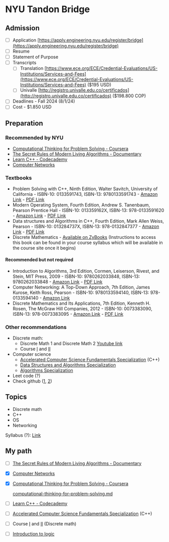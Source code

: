 # NYU Tandon Bridge

## Admission

* [ ] Application [https://apply.engineering.nyu.edu/register/bridge](https://apply.engineering.nyu.edu/register/bridge)
* [ ] Resume
* [ ] Statement of Purpose
* [ ] Transcripts
  * [ ] Translation [https://www.ece.org/ECE/Credential-Evaluations/US-Institutions/Services-and-Fees](https://www.ece.org/ECE/Credential-Evaluations/US-Institutions/Services-and-Fees) ($195 USD)
  * [ ] Univalle [http://registro.univalle.edu.co/certificados](http://registro.univalle.edu.co/certificados) ($198.800 COP)
* [ ] Deadlines - Fall 2024 (8/1/24)&#x20;
* [ ] Cost - $1.850 USD

## Preparation

### Recommended by NYU

* [Computational Thinking for Problem Solving - Coursera](https://www.coursera.org/learn/computational-thinking-problem-solving)
* [The Secret Rules of Modern Living Algorithms - Documentary](https://www.youtube.com/watch?v=kiFfp-HAu64)&#x20;
* [Learn C++ - Codecademy](https://www.codecademy.com/learn/learn-c-plus-plus)
* [Computer Networks](https://www.youtube.com/watch?v=3QhU9jd03a0)

### Textbooks

* Problem Solving with C++, Ninth Edition, Walter Savitch, University of California - ISBN-10: 0133591743, ISBN-13: 9780133591743 - [Amazon Link](https://www.amazon.com/Problem-Solving-9th-Walter-Savitch/dp/0133591743/) - [PDF Link](http://cslabcms.nju.edu.cn/problem\_solving/images/4/46/Problem\_Solving\_with\_C%2B%2B\_\(9th\_Savitch\).pdf)
* Modern Operating System, Fourth Edition, Andrew S. Tanenbaum, Pearson Prentice Hall - ISBN-10: 013359162X, ISBN-13: 978-0133591620 - [Amazon Link](https://www.amazon.com/Modern-Operating-Systems-Andrew-Tanenbaum/dp/013359162X/) - [PDF Link](https://csc-knu.github.io/sys-prog/books/Andrew%20S.%20Tanenbaum%20-%20Modern%20Operating%20Systems.pdf)
* Data structures and Algorithms in C++, Fourth Edition, Mark Allen Weiss, Pearson - ISBN-10: 013284737X, ISBN-13: 978-0132847377 - [Amazon Link](https://www.amazon.com/Data-Structures-Algorithm-Analysis-C/dp/013284737X/) - [PDF Link](https://github.com/pbarhate/books/blob/master/Mark%20Allen%20Weiss%20-%20Data%20Structures%20and%20Algorithm%20Analysis%20in%20C%2B%2B%20\(4th%20Edition\)%20\(2013\)%20\(Pearson\).pdf)
* Discrete Mathematics - [Available on ZyBooks](http://learn.zybooks.com/) (Instructions to access this book can be found in your course syllabus which will be available in the course site once it begins)

#### Recommended but not required

* Introduction to Algorithms, 3rd Edition, Cormen, Leiserson, Rivest, and Stein, MIT Press, 2009 - ISBN-10: 9780262033848, ISBN-13: 9780262033848 - [Amazon Link](https://www.amazon.com/Introduction-Algorithms-3rd-MIT-Press/dp/0262033844) - [PDF Link](https://edutechlearners.com/download/Introduction\_to\_algorithms-3rd%20Edition.pdf)
* Computer Networking: A Top-Down Approach, 7th Edition, James Kurose, Keith Ross, Pearson - ISBN-10: 9780133594140, ISBN-13: 978-0133594140 - [Amazon Link](https://www.amazon.com/Computer-Networking-Top-Down-Approach-7th/dp/0133594149)
* Discrete Mathematics and Its Applications, 7th Edition, Kenneth H. Rosen, The McGraw Hill Companies, 2012 - ISBN-10: 0073383090, ISBN-13: 978-0073383095 - [Amazon Link](https://www.amazon.com/Discrete-Mathematics-Its-Applications-Seventh/dp/0073383090) - [PDF Link](https://drive.google.com/file/d/0B073BLiAJ6\_gSzYyR1lBMDlfaGc/view?resourcekey=0-bjzV-nJxf-bRCap9m8ZwEg)

### Other recommendations

* Discrete math:
  * Discrete Math 1 and Discrete Math 2 [Youtube link](https://www.youtube.com/c/Trevtutor/playlists)
  * Course [I](https://www.youtube.com/watch?v=A3Ffwsnad0k\&list=PLl-gb0E4MII28GykmtuBXNUNoej-vY5Rz) and [II](https://www.youtube.com/watch?v=spEjNcd37IQ\&list=PLl-gb0E4MII0sGLCJeqDB3y63HZ6lM5LJ)
* Computer science
  * [Accelerated Computer Science Fundamentals Specialization](https://www.coursera.org/specializations/cs-fundamentals) (C++)
  * [Data Structures and Algorithms Specialization](https://www.coursera.org/specializations/data-structures-algorithms)
  * [Algorithms Specialization](https://www.coursera.org/specializations/algorithms)
* Leet code (?)
* Check github ([1](https://github.com/alexypdu/nyu-tandon-bridge-winter-2021), [2](https://github.com/saraaahh63/NYU-Tandon-Bridge-2021))

## Topics

* Discrete math
* C++
* OS
* Networking

Syllabus (?): [Link](https://www.reddit.com/r/NYUBridgeToTandon/comments/vguicj/what\_to\_expect\_in\_nyu\_bridge\_to\_tandon/?rdt=36649)

## My path

* [ ] [The Secret Rules of Modern Living Algorithms - Documentary](https://www.youtube.com/watch?v=kiFfp-HAu64)&#x20;
* [x] [Computer Networks](https://www.youtube.com/watch?v=3QhU9jd03a0)
*   [x] [Computational Thinking for Problem Solving - Coursera](https://www.coursera.org/learn/computational-thinking-problem-solving)

    [computational-thinking-for-problem-solving.md](computer-science/fundamentals/computational-thinking-for-problem-solving.md "mention")
* [ ] [Learn C++ - Codecademy](https://www.codecademy.com/learn/learn-c-plus-plus)
* [ ] [Accelerated Computer Science Fundamentals Specialization](https://www.coursera.org/specializations/cs-fundamentals) (C++)
* [ ] Course [I](https://www.youtube.com/watch?v=A3Ffwsnad0k\&list=PLl-gb0E4MII28GykmtuBXNUNoej-vY5Rz) and [II](https://www.youtube.com/watch?v=spEjNcd37IQ\&list=PLl-gb0E4MII0sGLCJeqDB3y63HZ6lM5LJ) (Discrete math)
* [ ] [Introduction to logic](https://intrologic.stanford.edu/intrologic/public/lessons.php)

